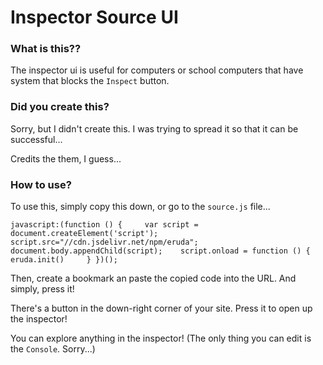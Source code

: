 # Inspector Source UI
### What is this??
The inspector ui is useful for computers or school computers that have system that blocks the `Inspect` button.

### Did you create this?
Sorry, but I didn't create this. I was trying to spread it so that it can be successful... 

Credits the them, I guess...

### How to use?
To use this, simply copy this down, or go to the `source.js` file...
```
javascript:(function () {     var script =  document.createElement('script');    script.src="//cdn.jsdelivr.net/npm/eruda";     document.body.appendChild(script);    script.onload = function () {         eruda.init()     } })();
```
Then, create a bookmark an paste the copied code into the URL.
And simply, press it!

There's a button in the down-right corner of your site.
Press it to open up the inspector!

You can explore anything in the inspector! (The only thing you can edit is the `Console`. Sorry...)
